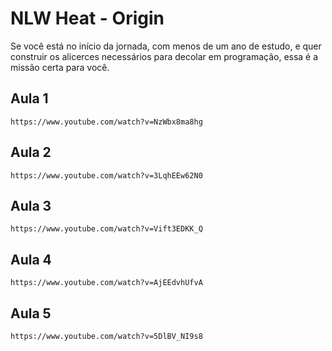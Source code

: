 # NLW Heat - Origin

Se você está no início da jornada, com menos de um ano de estudo, e quer construir os alicerces necessários para decolar em programação, essa é a missão certa para você.

## Aula 1

`https://www.youtube.com/watch?v=NzWbx8ma8hg`

## Aula 2

`https://www.youtube.com/watch?v=3LqhEEw62N0`

## Aula 3

`https://www.youtube.com/watch?v=Vift3EDKK_Q`

## Aula 4

`https://www.youtube.com/watch?v=AjEEdvhUfvA`

## Aula 5

`https://www.youtube.com/watch?v=5DlBV_NI9s8`
